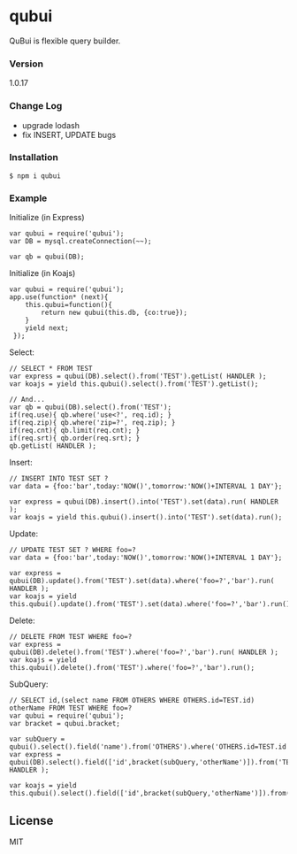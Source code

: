 # qubui

QuBui is flexible query builder.

### Version
1.0.17

### Change Log

* upgrade lodash
* fix INSERT, UPDATE bugs

### Installation

```
$ npm i qubui
```

### Example 

Initialize (in Express)
```
var qubui = require('qubui');
var DB = mysql.createConnection(~~);

var qb = qubui(DB);
```

Initialize (in Koajs)
```
var qubui = require('qubui');
app.use(function* (next){
    this.qubui=function(){
        return new qubui(this.db, {co:true});
    }
    yield next;
 });
```

Select:
```
// SELECT * FROM TEST
var express = qubui(DB).select().from('TEST').getList( HANDLER );
var koajs = yield this.qubui().select().from('TEST').getList();

// And...
var qb = qubui(DB).select().from('TEST');
if(req.use){ qb.where('use<?', req.id); }
if(req.zip){ qb.where('zip=?', req.zip); }
if(req.cnt){ qb.limit(req.cnt); }
if(req.srt){ qb.order(req.srt); }
qb.getList( HANDLER );
```

Insert:
```
// INSERT INTO TEST SET ?
var data = {foo:'bar',today:'NOW()',tomorrow:'NOW()+INTERVAL 1 DAY'};

var express = qubui(DB).insert().into('TEST').set(data).run( HANDLER );
var koajs = yield this.qubui().insert().into('TEST').set(data).run();
```

Update:
```
// UPDATE TEST SET ? WHERE foo=?
var data = {foo:'bar',today:'NOW()',tomorrow:'NOW()+INTERVAL 1 DAY'};

var express = qubui(DB).update().from('TEST').set(data).where('foo=?','bar').run( HANDLER );
var koajs = yield this.qubui().update().from('TEST').set(data).where('foo=?','bar').run();
```

Delete:
```
// DELETE FROM TEST WHERE foo=?
var express = qubui(DB).delete().from('TEST').where('foo=?','bar').run( HANDLER );
var koajs = yield this.qubui().delete().from('TEST').where('foo=?','bar').run();
```

SubQuery:
```
// SELECT id,(select name FROM OTHERS WHERE OTHERS.id=TEST.id) otherName FROM TEST WHERE foo=?
var qubui = require('qubui');
var bracket = qubui.bracket;

var subQuery = qubui().select().field('name').from('OTHERS').where('OTHERS.id=TEST.id');
var express = qubui(DB).select().field(['id',bracket(subQuery,'otherName')]).from('TEST').where('foo=?','bar').run( HANDLER );

var koajs = yield this.qubui().select().field(['id',bracket(subQuery,'otherName')]).from('TEST')..where('foo=?','bar').run();
```

License
----

MIT


[npmjs]:https://www.npmjs.com/

